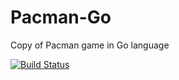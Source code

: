 # Pacman-Go
Copy of Pacman game in Go language

[![Build Status](https://travis-ci.org/VofA/Pacman-Go.svg?branch=master)](https://travis-ci.org/VofA/Pacman-Go)